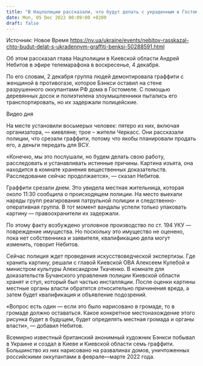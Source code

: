 ```yaml
---
title: "В Нацполиции рассказали, что будут делать с украденным в Гостомеле граффити Бэнкси"
date: Mon, 05 Dec 2022 00:09:00 +0200
draft: false
---
```

Источник: Новое Время https://nv.ua/ukraine/events/nebitov-rasskazal-chto-budut-delat-s-ukradennym-graffiti-benksi-50288591.html


Об этом рассказал глава Нацполиции в Киевской области Андрей Небитов в эфире телемарафона в воскресенье, 4 декабря.

По его словам, 2 декабря группа людей демонтировала граффити с женщиной в противогазе, которое Бэнкси оставил на стене разрушенного оккупантами РФ дома в Гостомеле. С помощью деревянных досок и полиэтилена злоумышленники пытались его транспортировать, но их задержали полицейские.

 Видео дня   

На месте установили восьмерых человек: пятеро из них, включая организатора, — киевляне; трое – жители Черкасс. Они рассказали полиции, что срезали граффити, потому что якобы планировали продать его, а деньги передать для ВСУ.

 «Конечно, мы это послушали, но будем делать свою работу, расследовать и устанавливать истинные причины. Картина изъята, она находится в комнате хранения вещественных доказательств. Расследование сейчас продолжается», — сказал Небитов.

Граффити срезали днем. Это увидела местная жительница, которая около 11:30 сообщила о происходящем полиции. На место выехали наряды групп реагирования патрульной полиции и следственно-оперативная группа. В тот момент вандалы успели только упаковать картину — правоохранители их задержали.

По этому факту возбуждено уголовное производство по ст. 194 УКУ — повреждение имущества. Но поскольку это имущество не оценено, пока нет собственника и заявителя, квалификацию дела могут изменить, говорит Небитов.

Сейчас полиция ждет проведения искусствоведческой экспертизы. Где хранить картину, решали с главой Киевской ОВА Алексеем Кулебой и министром культуры Александром Ткаченко. В комнате для доказательств Бучанского управления полиции Киевской области хранят и стул, который был частью инсталляции. После оценки картины местные органы власти обратятся относительно причинения вреда, а затем будет квалификация и объявление подозрений.

«Вопрос есть один — если это было нарисовано в громаде, то в громаде должно оставаться. Какое конкретное местонахождение этого рисунка будет в будущем, будет определять местная громада и органы власти», — добавил Небитов.

Всемирно известный британский анонимный художник Бэнкси побывал в Украине и создал в Киеве и Киевской области семь граффити. Большинство из них нарисовано на развалинах домов, уничтоженных российскими оккупантами в феврале—марте 2022 года.
